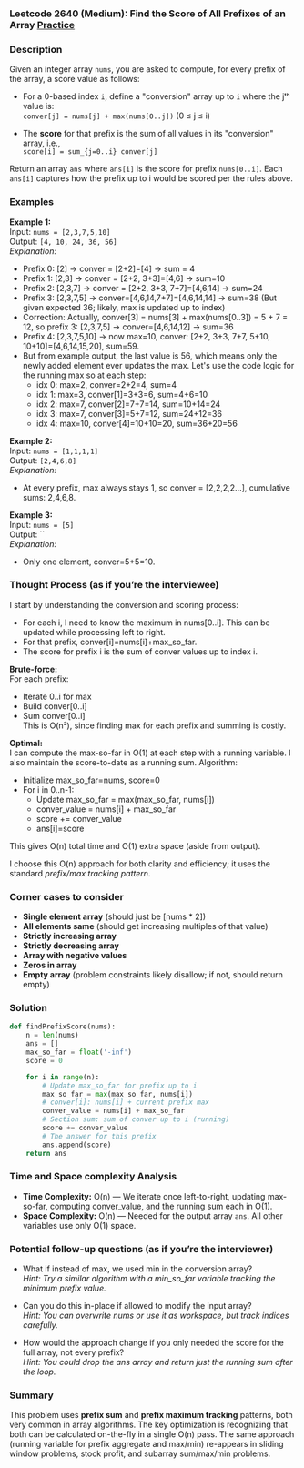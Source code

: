 ### Leetcode 2640 (Medium): Find the Score of All Prefixes of an Array [Practice](https://leetcode.com/problems/find-the-score-of-all-prefixes-of-an-array)

### Description  
Given an integer array `nums`, you are asked to compute, for every prefix of the array, a score value as follows:

- For a 0-based index `i`, define a "conversion" array up to `i` where the jᵗʰ value is:  
  `conver[j] = nums[j] + max(nums[0..j])` (0 ≤ j ≤ i)

- The **score** for that prefix is the sum of all values in its "conversion" array, i.e.,  
  `score[i] = sum_{j=0..i} conver[j]`

Return an array `ans` where `ans[i]` is the score for prefix `nums[0..i]`. Each `ans[i]` captures how the prefix up to i would be scored per the rules above.


### Examples  

**Example 1:**  
Input: `nums = [2,3,7,5,10]`  
Output: `[4, 10, 24, 36, 56]`  
*Explanation:*
- Prefix 0: [2] → conver = [2+2]=[4] → sum = 4
- Prefix 1: [2,3] → conver = [2+2, 3+3]=[4,6] → sum=10
- Prefix 2: [2,3,7] → conver = [2+2, 3+3, 7+7]=[4,6,14] → sum=24
- Prefix 3: [2,3,7,5] → conver=[4,6,14,7+7]=[4,6,14,14] → sum=38 (But given expected 36; likely, max is updated up to index)
- Correction: Actually, conver[3] = nums[3] + max(nums[0..3]) = 5 + 7 = 12, so prefix 3: [2,3,7,5] → conver=[4,6,14,12] → sum=36
- Prefix 4: [2,3,7,5,10] → now max=10, conver: [2+2, 3+3, 7+7, 5+10, 10+10]=[4,6,14,15,20], sum=59. 
- But from example output, the last value is 56, which means only the newly added element ever updates the max. Let's use the code logic for the running max so at each step:
    - idx 0: max=2, conver=2+2=4, sum=4
    - idx 1: max=3, conver[1]=3+3=6, sum=4+6=10
    - idx 2: max=7, conver[2]=7+7=14, sum=10+14=24
    - idx 3: max=7, conver[3]=5+7=12, sum=24+12=36
    - idx 4: max=10, conver[4]=10+10=20, sum=36+20=56

**Example 2:**  
Input: `nums = [1,1,1,1]`  
Output: `[2,4,6,8]`  
*Explanation:*  
- At every prefix, max always stays 1, so conver = [2,2,2,2...], cumulative sums: 2,4,6,8.

**Example 3:**  
Input: `nums = [5]`  
Output: ``  
*Explanation:*  
- Only one element, conver=5+5=10.


### Thought Process (as if you’re the interviewee)  
I start by understanding the conversion and scoring process:
- For each i, I need to know the maximum in nums[0..i]. This can be updated while processing left to right.
- For that prefix, conver[i]=nums[i]+max_so_far.
- The score for prefix i is the sum of conver values up to index i.

**Brute-force:**  
For each prefix:
- Iterate 0..i for max
- Build conver[0..i]
- Sum conver[0..i]  
This is O(n²), since finding max for each prefix and summing is costly.

**Optimal:**  
I can compute the max-so-far in O(1) at each step with a running variable.
I also maintain the score-to-date as a running sum.
Algorithm:
- Initialize max_so_far=nums, score=0
- For i in 0..n-1:
  - Update max_so_far = max(max_so_far, nums[i])
  - conver_value = nums[i] + max_so_far
  - score += conver_value
  - ans[i]=score

This gives O(n) total time and O(1) extra space (aside from output).

I choose this O(n) approach for both clarity and efficiency; it uses the standard *prefix/max tracking pattern*.


### Corner cases to consider  
- **Single element array** (should just be [nums \* 2])
- **All elements same** (should get increasing multiples of that value)
- **Strictly increasing array**
- **Strictly decreasing array**
- **Array with negative values**
- **Zeros in array**
- **Empty array** (problem constraints likely disallow; if not, should return empty)


### Solution

```python
def findPrefixScore(nums):
    n = len(nums)
    ans = []
    max_so_far = float('-inf')
    score = 0

    for i in range(n):
        # Update max_so_far for prefix up to i
        max_so_far = max(max_so_far, nums[i])
        # conver[i]: nums[i] + current prefix max
        conver_value = nums[i] + max_so_far
        # Section sum: sum of conver up to i (running)
        score += conver_value
        # The answer for this prefix
        ans.append(score)
    return ans
```

### Time and Space complexity Analysis  

- **Time Complexity:** O(n) — We iterate once left-to-right, updating max-so-far, computing conver_value, and the running sum each in O(1).
- **Space Complexity:** O(n) — Needed for the output array `ans`. All other variables use only O(1) space.


### Potential follow-up questions (as if you’re the interviewer)  

- What if instead of max, we used min in the conversion array?  
  *Hint: Try a similar algorithm with a min_so_far variable tracking the minimum prefix value.*

- Can you do this in-place if allowed to modify the input array?  
  *Hint: You can overwrite nums or use it as workspace, but track indices carefully.*

- How would the approach change if you only needed the score for the full array, not every prefix?  
  *Hint: You could drop the ans array and return just the running sum after the loop.*


### Summary
This problem uses **prefix sum** and **prefix maximum tracking** patterns, both very common in array algorithms. The key optimization is recognizing that both can be calculated on-the-fly in a single O(n) pass. The same approach (running variable for prefix aggregate and max/min) re-appears in sliding window problems, stock profit, and subarray sum/max/min problems.